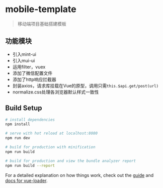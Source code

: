 # mobile-template

> 移动端项目基础搭建模板

## 功能模块
- 引入mint-ui
- 引入mui-ui
- 运用filter，vuex
- 添加了微信配置文件
- 添加了http响应拦截器
- 封装axios，请求库挂载在Vue的原型，调用只需`this.$api.get/post(url)`
- normalize.css处理各浏览器默认样式一致性

## Build Setup

``` bash
# install dependencies
npm install

# serve with hot reload at localhost:8080
npm run dev

# build for production with minification
npm run build

# build for production and view the bundle analyzer report
npm run build --report
```

For a detailed explanation on how things work, check out the [guide](http://vuejs-templates.github.io/webpack/) and [docs for vue-loader](http://vuejs.github.io/vue-loader).
